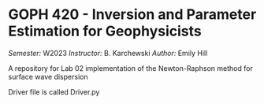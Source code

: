 # GOPH 420 - Inversion and Parameter Estimation for Geophysicists <br>
*Semester:* W2023
*Instructor:* B. Karchewski
*Author:* Emily Hill <br>

A repository for Lab 02 implementation of the Newton-Raphson method for surface wave dispersion

Driver file is called Driver.py